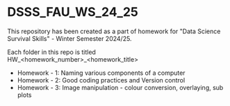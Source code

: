 # DSSS_FAU_WS_24_25

This repository has been created as a part of homework for "Data Science Survival Skills" - Winter Semester 2024/25.

Each folder in this repo is titled HW_<homework_number>_<homework_title>


* Homework - 1: Naming various components of a computer
* Homework - 2: Good coding practices and Version control
* Homework - 3: Image manipulation - colour conversion, overlaying, sub plots
